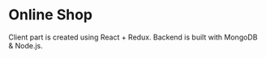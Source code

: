# Online Shop 

Client part is created using React + Redux. Backend is built with MongoDB & Node.js.

